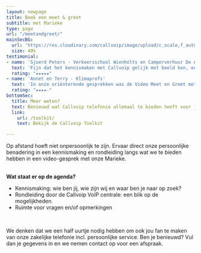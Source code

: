 ```yaml
---
layout: newpage
title: Boek een meet & greet
subtitle: met Marieke
type: page
url: "/meetandgreet/"
mainSecBG:
  url: 'https://res.cloudinary.com/callvoip/image/upload/c_scale,f_auto,q_auto/v1571400615/vidcall_ykc2cy.png'
  size: 40%
testimonial:
- name: 'Sjoerd Peters - Verkeersschool Wienholts en Camperverhuur De Achterhoek'
  text: 'Fijn dat het kennismaken met Callvoip gelijk met beeld kon, een naam en een gezicht met een goede uitleg komt dicht in de buurt van een echt bezoek en waarborgt een goede start van onze samenwerking.'
  rating: "★★★★★"
- name: 'Annet en Terry - Klimaprofs'
  text: 'In onze oriënterende gesprekken was de Video Meet en Greet met Callvoip zeker van toegevoegde waarde: we konden daardoor toch beter bepalen wat voor “vlees we in de kuip” hadden en we konden beter een gevoel krijgen, dat aan de basis ligt van het vertrouwen in onze gezamenlijk toekomst.'
  rating: "★★★★☆"
bottomSec:
  title: Meer weten?
  text: Benieuwd wat Callvoip telefonie allemaal te bieden heeft voor je een afspraak maakt? Dat kan in één oogopslag...
  link:
    url: /toolkit/
    text: Bekijk de Callvoip Toolkit

---
```

Op afstand hoeft niet onpersoonlijk te zijn. Ervaar direct onze persoonlijke benadering in een kennismaking en rondleiding langs wat we te bieden hebben in een video-gesprek met onze Marieke.

<br> <span class="text-blue-light"><b>Wat staat er op de agenda?</b> </span>

* Kennismaking: wie ben jij, wie zijn wij en waar ben je naar op zoek?
* Rondleiding door de Callvoip VoIP centrale: een blik op de mogelijkheden.
* Ruimte voor vragen en/of opmerkingen

<br>

We denken dat we een half uurtje nodig hebben om ook jou fan te maken van onze zakelijke telefonie incl. persoonlijke service. Ben je benieuwd? Vul dan je gegevens in en we nemen contact op voor een afspraak.
